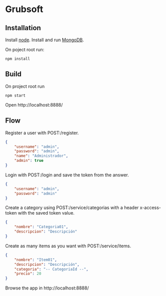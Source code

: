 # Grubsoft

## Installation

Install [node](https://nodejs.org/en/download/).
Install and run [MongoDB](https://www.mongodb.com/download-center).

On poject root run:

```
npm install
```

## Build

On project root run
```
npm start
```

Open http://localhost:8888/

## Flow

Register a user with POST:/register.
```json
{
	"username": "admin",
	"password": "admin",
	"name": "Administrador",
	"admin": true
}
```

Login with POST:/login and save the token from the answer.
```json
{
	"username": "admin",
	"password": "admin"
}
```

Create a category using POST:/service/categorias with a header x-access-token with the saved token value.
```json
{
	"nombre": "Categoria01",
	"descripcion": "Descripción"
}
```

Create as many items as you want with POST:/service/items.
```json
{
	"nombre": "Item01",
	"descripcion": "Descripción",
	"categoria": "-- CategoriaId --",
	"precio": 20
}
```

Browse the app in http://localhost:8888/

